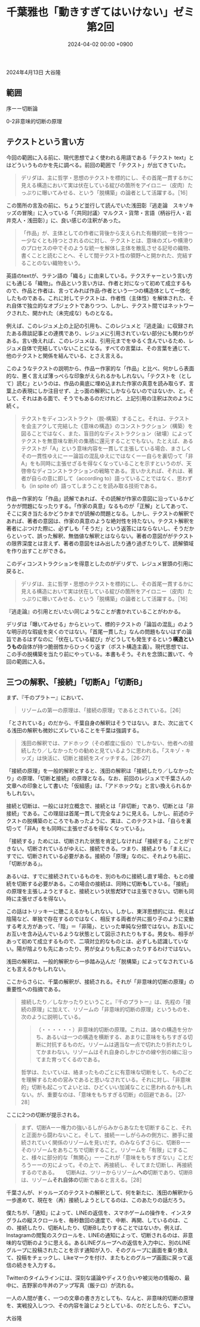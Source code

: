 ﻿---
layout: post
title: "千葉雅也「動きすぎてはいけない」ゼミ 第2回"
date: 2024-04-02 00:00 +0900
categories: ugoki-sugiteha-ikenai
---
2024年4月13日 大谷隆

## 範囲
序ーー切断論

0-2非意味的切断の原理

## テクストという言い方
今回の範囲に入る前に、現代思想でよく使われる用語である「テクスト text」とはどういうものかを先に調べる。前回の範囲で「テクスト」が出てきていた。

> デリダは、主に哲学・思想のテクストを標的にし、その首尾一貫するかに見える構造において実は伏在している綻びの箇所をアイロニー（皮肉）たっぷりに曝いてみせる、という「脱構築」の論者として活躍する。［16］

この箇所の言及の前に、ちょうど並行して読んでいた浅田彰『逃走論　スキゾキッズの冒険』に入っている「〈共同討議〉マルクス・貨幣・言語（柄谷行人・岩井克人・浅田彰）」に、良い感じの注釈があった。

> 「作品」が、主体としての作者に背後から支えられた有機的統一を持つーー少なくとも持つとされるのに対し、テクストとは、意味のズレや横滑りのプロセスの中でそのような統一を解体し主体を散乱させる記号の織物、書くことと読むことへ、そして間テクスト性の領野へと開かれた、完結することのない織物をいう。

英語のtextが、ラテン語の「織る」に由来している。テクスチャーという言い方にも通じる「織物」。作品という言い方は、作者と対になって初めて成立するもので、作品と作者は、言ってみれば作品‐作者という一つの構造体として一体化したものである。これに対してテクストは、作者性（主体性）を解体された、それ自体で独立的なオブジェクトでありつつ、しかし、テクスト間ではネットワークされた、開かれた（未完成な）ものとなる。

例えば、このレジュメ上の上記の引用も、このレジュメと『逃走論』に収録されたある鼎談記事との連携であり、レジュメに引用されていない部分にも関わりがある。言い換えれば、このレジュメは、引用元までをゆるく含んでいるため、レジュメ自体で完結していないことになる。すべての言葉は、その言葉を通じて、他のテクストと関係を結んでいる、とさえ言える。

このようなテクストの説明から、作品ー作家的な「作品」と比べ、何かしら表面的な、悪く言えば薄っぺらな印象がえられるかもしれない。「テクストを（として）読む」というのは、作品の奥底に埋め込まれた作家の真意を読み取らず、言葉上の表現にしか注目せず、上っ面の解釈にしかならないのではないか、と。そして、それはある面で、そうでもあるのだけれど、上記引用の注釈は次のように続く。

> テクストをディコンストラクト（脱‐構築）すること。それは、テクストを会主アクして完結した《意味の構造》のコンストラクション（構築）を図ることではなく、また、盲目的なディストラクション（破壊）によってテクストを無意味な断片の集積に還元することでもない。たとえば、あるテクストが「A」という意味内容を一貫して主張している場合、まさしくその一貫性ゆえにーー論旨の混乱ゆえにではなくーー自らを裏切って「非A」をも同時に主張せざるを得なくなっていることを示すというのが、天啓帝なディコンストラクションの戦略である。言いかえれば、それは、著者が自らの意に即して（according to）語っていることではなく、思わずも（in spite of）語ってしまうことを読み取る技術である。

作品ー作家的な「作品」読解であれば、その読解が作家の意図に沿っているかどうかが問題になったりする。「作家の真意」なるものが「正解」としてあって、そこに突き当たるかどうかまでが読解の問題となる。しかし、テクストの解釈であれば、著者の意図は、作家の真意のような絶対性を持たない。テクスト解釈を著者にぶつけた際に、必ずしも「そうだ」という返答にはならないし、そうだからといって、誤った解釈、無価値な解釈とはならない。著者の意図ががテクストの限界深度とは言えず、著者の意図をはみ出したり通り過ぎたりして、読解領域を作り出すことができる。

このディコンストラクションを得意としたのがデリダで、レジュメ冒頭の引用に戻ると、

> デリダは、主に哲学・思想のテクストを標的にし、その首尾一貫するかに見える構造において実は伏在している綻びの箇所をアイロニー（皮肉）たっぷりに曝いてみせる、という「脱構築」の論者として活躍する。［16］

『逃走論』の引用とだいたい同じようなことが書かれていることがわかる。

デリダは「曝いてみせる」からといって、標的テクストの「論旨の混乱」のような明示的な瑕疵を突くのではない。「首尾一貫した」なんの問題もないはずの論旨であるはずなのに「伏在している綻び」がどうしても発生するという**構造というもの**自体が持つ脆弱性からひっくり返す（ポスト構造主義）。現代思想では、この手の脱構築を当たり前にやっている。本書もそう。それを念頭に置いて、今回の範囲に入る。

## 三つの解釈、「接続」「切断A」「切断B」

まず、『千のプラトー』において、

> リゾームの第一の原理は、「接続の原理」であるとされている。［26］

「とされている」のだから、千葉自身の解釈はそうではない。また、次に出てくる浅田の解釈も微妙にズレていることを千葉は強調する。

> 浅田の解釈では、アドホック（その都度に仮の）でしかない、他者への接続したり／しなかったりの勧めと見ているように思われる。「スキゾ・キッズ」は快活に、切断と接続をスイッチする。［26-27］

「接続の原理」を一般的解釈とすると、浅田の解釈は「接続したり／しなかったり」の原理、「切断**と**接続」の原理となる。なお、前回のレジュメで千葉さんの文章への印象として書いた「仮組感」は、「アドホックな」と言い換えられるかもしれない。

接続と切断は、一般には対立概念で、接続とは「非切断」であり、切断とは「非接続」である。この理屈は首尾一貫して完全なように見える。しかし、前述のテクストの脱構築のところでもあったように、実は、このテクストは、「自らを裏切って「非A」をも同時に主張せざるを得なくなっている」。

「接続する」ためには、切断された状態を肯定しなければ「接続する」ことができない。切断されているがゆえに、接続できる。つまり、接続よりも「まえに」すでに、切断されている必要がある。接続の「原理」なのに、それよりも前に、「切断がある」。

あるいは、すでに接続されているものを、別のものに接続し直す場合、もとの接続を切断する必要がある。この場合の接続は、同時に切断**も**している。「接続」の原理を主張しようとすると、接続という状態**だけ**では主張できない。切断も同時に主張せざるを得ない。

この話はトリッキーに聴こえるかもしれない。しかし、東洋思想的には、例えば陰陽など、単独で存在するのではなく、相反する両者が共に振り子のように変動する考え方があって、「陰」＝「非陽」、といった単純な分類ではない。お互いにお互いを含み込んでいるような状態として図示されたりもする。男女も、相手があって初めて成立するもので、二項対立的なものとは、必ずしも認識していない。陽が陰よりも先にあったり、男が女よりも先にあったりするわけではない。

浅田の解釈は、一般的解釈から一歩踏み込んだ「脱構築」によってなされているとも言えるかもしれない。

ここからさらに、千葉の解釈が、接続される。それが「非意味的切断の原理」の重要性への指摘である。

> 接続したり／しなかったりということ。『千のプラトー』は、先程の「接続の原理」に加えて、リゾームの「非意味的切断の原理」というものを、次のように説明している。
> > （・・・・・・）非意味的切断の原理。これは、諸々の構造を分かち、あるいは一つの構造を横断する、あまりに意味をもちすぎる切断に対抗するものだ。リゾームは適当な一点で切れたり折れたりしてかまわない。リゾームはそれ自身のしかじかの線や別の線に沿ってまた育ってくるのである。
> 
> 哲学は、たいていは、絡まったものごとに有意味な切断をして、ものごとを理解するための営みであると思いなされている。それに対し、「非意味的」切断も起こってよいとは、ひどくいい加減なことに思われるかもしれない。が、重要なのは、「意味をもちすぎる切断」の回避である。［27‐28］

ここに2つの切断が提示される。

> まず、切断Aーー権力の強いるしがらみからあなたを切断すること、それと正面から闘わないこと。そして、接続ーーしがらみの側方に、勝手に接続されていく関係のリゾームを見いだす。のみならずさらに、切断Bーーそのリゾームをあちこちで切断すること。リゾームを「有限」にすること、様々に部分的な「無関心」ーーこれが「意味をもちすぎない」ことだろうーーの刃によって。その上で、再接続し、そしてまた切断し、再接続するのである。
> 　
> 切断Aは、ツリーからリゾーム**への**切断であり、切断Bは、リゾーム**それ自体の**切断であると言える。［28］

千葉さんが、ドゥルーズのテクストの解釈として、何を新たに、浅田の解釈から一歩進めて、現在を（再）接続しようとしてるのは、このあたりの話だろう。

僕たちが、「通知」によって、LINEの返信を、スマホゲームの操作を、インスタグラムの縦スクロールを、毎秒数回の速度で、中断、再開、しているのは、この、接続したり、切断Aしたり、切断Bしたりすることではないか。例えば、Instagramの閲覧のスクロールを、LINEの通知によって、切断されるのは、非意味的な切断のように思える。あるLINEグループへの返信を入力中に、別のLINEグループに投稿されたことを示す通知が入り、そのグループに画面を乗り換えて、投稿をチェックし、Likeマークを付け、またもとのグループ画面に戻って返信の続きを入力する。

Twitterのタイムラインには、深刻な議論やディスり合いや被災地の情報の、最中に、吉野家の牛丼のアップ写真（飯テロ）が流れる。

一人の人間が書く、一つの文章の書き方としても、なんと、非意味的切断の原理を、実戦投入しつつ、その内容を論じようとしている、のだとしたら、すごい。

大谷隆

